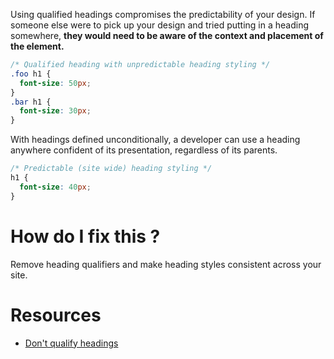 Using qualified headings compromises the predictability of your design. If someone else were to pick up your design and tried putting in a heading somewhere, **they would need to be aware of the context and placement of the element.**

```css
/* Qualified heading with unpredictable heading styling */
.foo h1 {
  font-size: 50px;
}
.bar h1 {
  font-size: 30px;
}
```

With headings defined unconditionally, a developer can use a heading anywhere confident of its presentation, regardless of its parents.

```css
/* Predictable (site wide) heading styling */
h1 {
  font-size: 40px;
}
```

# How do I fix this ?

Remove heading qualifiers and make heading styles consistent across your site.

# Resources

* [Don't qualify headings](http://code.tutsplus.com/articles/should-you-start-using-csslint--net-20895)

